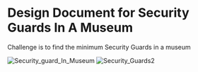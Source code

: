 # Design Document for Security Guards In A Museum
Challenge is to find the minimum Security Guards in a museum

<img src="https://image.ibb.co/bNMY7x/Security_guard_In_Museum.jpg" alt="Security_guard_In_Museum" border="0">
<img src="https://image.ibb.co/hKv4Ec/Security_Guards2.jpg" alt="Security_Guards2" border="0">
